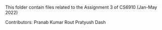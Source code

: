 This folder contain files related to the Assignment 3 of CS6910 (Jan-May 2022)

Contributors:
    Pranab Kumar Rout
    Pratyush Dash
